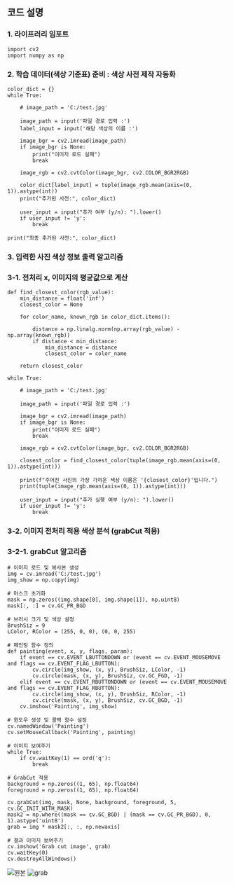 ## 코드 설명

### 1. 라이프러리 임포트 

<pre>
<code>import cv2
import numpy as np</code>
</pre>

### 2. 학습 데이터(색상 기준표) 준비 : 색상 사전 제작 자동화
<pre>
<code>color_dict = {}
while True:
    
    # image_path = 'C:/test.jpg'

    image_path = input('파일 경로 입력 :')
    label_input = input('해당 색상의 이름 :')
    
    image_bgr = cv2.imread(image_path)
    if image_bgr is None:
        print("이미지 로드 실패")
        break
    
    image_rgb = cv2.cvtColor(image_bgr, cv2.COLOR_BGR2RGB)

    color_dict[label_input] = tuple(image_rgb.mean(axis=(0, 1)).astype(int))
    print("추가된 사전:", color_dict)
    
    user_input = input("추가 여부 (y/n): ").lower()
    if user_input != 'y':
        break

print("최종 추가된 사전:", color_dict)</code>
</pre>

### 3. 입력한 사진 색상 정보 출력 알고리즘 
### 3-1. 전처리 x, 이미지의 평균값으로 계산

<pre>
<code>def find_closest_color(rgb_value):
    min_distance = float('inf')
    closest_color = None

    for color_name, known_rgb in color_dict.items():

        distance = np.linalg.norm(np.array(rgb_value) - np.array(known_rgb))
        if distance < min_distance:
            min_distance = distance
            closest_color = color_name

    return closest_color

while True:
    
    # image_path = 'C:/test.jpg'

    image_path = input('파일 경로 입력 :')
    
    image_bgr = cv2.imread(image_path)
    if image_bgr is None:
        print("이미지 로드 실패")
        break
    
    image_rgb = cv2.cvtColor(image_bgr, cv2.COLOR_BGR2RGB)

    closest_color = find_closest_color(tuple(image_rgb.mean(axis=(0, 1)).astype(int)))

    print(f"주어진 사진의 가장 가까운 색상 이름은 '{closest_color}'입니다.")
    print(tuple(image_rgb.mean(axis=(0, 1)).astype(int)))
    
    user_input = input("추가 실행 여부 (y/n): ").lower()
    if user_input != 'y':
        break</code>
</pre>

### 3-2. 이미지 전처리 적용 색상 분석 (grabCut 적용)
### 3-2-1. grabCut 알고리즘
<pre><code># 이미지 로드 및 복사본 생성
img = cv.imread('C:/test.jpg')
img_show = np.copy(img)

# 마스크 초기화
mask = np.zeros((img.shape[0], img.shape[1]), np.uint8)
mask[:, :] = cv.GC_PR_BGD

# 브러시 크기 및 색상 설정
BrushSiz = 9
LColor, RColor = (255, 0, 0), (0, 0, 255)

# 페인팅 함수 정의
def painting(event, x, y, flags, param):
    if event == cv.EVENT_LBUTTONDOWN or (event == cv.EVENT_MOUSEMOVE and flags == cv.EVENT_FLAG_LBUTTON):
        cv.circle(img_show, (x, y), BrushSiz, LColor, -1)
        cv.circle(mask, (x, y), BrushSiz, cv.GC_FGD, -1)
    elif event == cv.EVENT_RBUTTONDOWN or (event == cv.EVENT_MOUSEMOVE and flags == cv.EVENT_FLAG_RBUTTON):
        cv.circle(img_show, (x, y), BrushSiz, RColor, -1)
        cv.circle(mask, (x, y), BrushSiz, cv.GC_BGD, -1)
    cv.imshow('Painting', img_show)

# 윈도우 생성 및 콜백 함수 설정
cv.namedWindow('Painting')
cv.setMouseCallback('Painting', painting)

# 이미지 보여주기
while True:
    if cv.waitKey(1) == ord('q'):
        break

# GrabCut 적용
background = np.zeros((1, 65), np.float64)
foreground = np.zeros((1, 65), np.float64)

cv.grabCut(img, mask, None, background, foreground, 5, cv.GC_INIT_WITH_MASK)
mask2 = np.where((mask == cv.GC_BGD) | (mask == cv.GC_PR_BGD), 0, 1).astype('uint8')
grab = img * mask2[:, :, np.newaxis]

# 결과 이미지 보여주기
cv.imshow('Grab cut image', grab)
cv.waitKey(0)
cv.destroyAllWindows()</code></pre>

![원본](https://github.com/lko9911/Algorithms_total/assets/160494158/0ba93a7d-a6ea-47ae-84ad-35a838ee54c5)
![grab](https://github.com/lko9911/Algorithms_total/assets/160494158/2d1fcc7a-0061-4375-bb10-0a7f76f3d19c)
